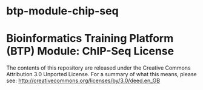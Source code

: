 # btp-module-chip-seq
Bioinformatics Training Platform (BTP) Module: ChIP-Seq
License
=======
The contents of this repository are released under the Creative Commons
Attribution 3.0 Unported License. For a summary of what this means,
please see:
http://creativecommons.org/licenses/by/3.0/deed.en_GB
